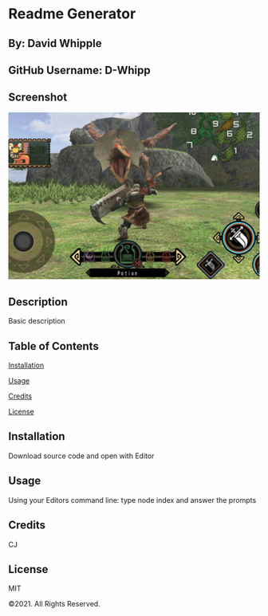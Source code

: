
      
# Readme Generator
      

      
## By: David Whipple
      

      
## GitHub Username: D-Whipp
      

      
## Screenshot
      

      
<img src="./assets/images/mhfu_kitku.jpg" alt="Project screenshot" />
      

      
## Description
      

      
Basic description
      

      
## Table of Contents
      

      
[Installation](#installation)
      
[Usage](#usage)
      
[Credits](#credits)
      
[License](#license)
      

      
## Installation
      

      
Download source code and open with Editor
      

      
## Usage
      

      
Using your Editors command line: type node index and answer the prompts
      

      
## Credits
      

      
CJ
      

      
## License
      
MIT
      

      

      
©2021. All Rights Reserved.
    